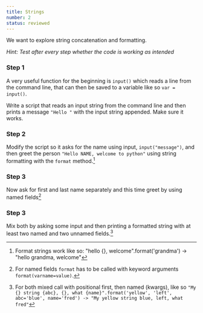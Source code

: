 ```yaml
---
title: Strings
number: 2
status: reviewed
---
```


We want to explore string concatenation and formatting.

*Hint: Test after every step whether the code is working as intended*

### Step 1

A very useful function for the beginning is `input()` which reads a line from the command line, that can then be saved to a variable like so `var = input()`.

Write a script that reads an input string from the command line and then prints a message `"Hello "` with the input string appended. Make sure it works.

### Step 2

Modify the script so it asks for the name using input, `input("message")`, and then greet the person `"Hello NAME, welcome to python"` using string formatting with the `format` method.[^format]

[^format]:
    Format strings work like so: "hello {}, welcome".format('grandma') -> "hello grandma, welcome"

### Step 3

Now ask for first and last name separately and this time greet by using named fields[^named_fields]

[^named_fields]:
    For named fields `format` has to be called with keyword arguments `format(varname=value)`.

### Step 3

Mix both by asking some input and then printing a formatted string with at least two named and two unnamed fields.[^mix_format]

[^mix_format]:
    For both mixed call with positional first, then named (kwargs), like so `"My {} string {abc}, {}, what {name}".format('yellow', 'left', abc='blue', name='fred') -> "My yellow string blue, left, what fred"`
